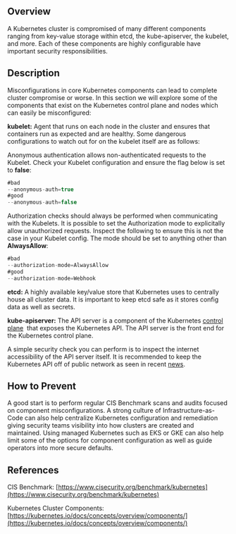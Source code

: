 ## Overview
A Kubernetes cluster is compromised of many different components ranging from key-value storage within etcd, the kube-apiserver, the kubelet, and more. Each of these components are highly configurable have important security responsibilities. 

## Description

Misconfigurations in core Kubernetes components can lead to complete cluster compromise or worse. In this section we will explore some of the components that exist on the Kubernetes control plane and nodes which can easily be misconfigured:

**kubelet:** Agent that runs on each node in the cluster and ensures that containers run as expected and are healthy. Some dangerous configurations to watch out for on the kubelet itself are as follows:

Anonymous authentication allows non-authenticated requests to the Kubelet. Check your Kubelet configuration and ensure the flag below is set to **false**:

```jsx
#bad
--anonymous-auth=true
#good
--anonymous-auth=false
```

Authorization checks should always be performed when communicating with the Kubelets. It is possible to set the Authorization mode to explicitally allow unauthorized requests. Inspect the following to ensure this is not the case in your Kubelet config. The mode should be set to anything other than **AlwaysAllow**:

```jsx
#bad
--authorization-mode=AlwaysAllow
#good
--authorization-mode=Webhook
```

**etcd:** A highly available key/value store that Kubernetes uses to centrally house all cluster data. It is important to keep etcd safe as it stores config data as well as secrets. 

**kube-apiserver:** The API server is a component of the Kubernetes [control plane](https://kubernetes.io/docs/reference/glossary/?all=true#term-control-plane)
 that exposes the Kubernetes API. The API server is the front end for the Kubernetes control plane. 

A simple security check you can perform is to inspect the internet accessibility of the API server itself. It is recommended to keep the Kubernetes API off of public network as seen in recent [news](https://www.bleepingcomputer.com/news/security/over-900-000-kubernetes-instances-found-exposed-online/). 

## How to Prevent

A good start is to perform regular CIS Benchmark scans and audits focused on component misconfigurations. A strong culture of Infrastructure-as-Code can also help centralize Kubernetes configuration and remediation giving security teams visibility into how clusters are created and maintained. Using managed Kubernetes such as EKS or GKE can also help limit some of the options for component configuration as well as guide operators into more secure defaults. 

## References

CIS Benchmark: [https://www.cisecurity.org/benchmark/kubernetes](https://www.cisecurity.org/benchmark/kubernetes)

Kubernetes Cluster Components: [https://kubernetes.io/docs/concepts/overview/components/](https://kubernetes.io/docs/concepts/overview/components/)